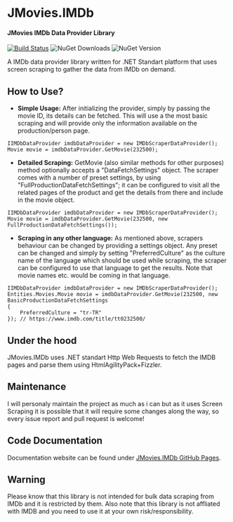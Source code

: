 # JMovies.IMDb
#### JMovies IMDb Data Provider Library
[![Build Status](https://dev.azure.com/jnrmnt/JMovies.IMDb/_apis/build/status/JnRMnT.JMovies.IMDb?branchName=master)](https://dev.azure.com/jnrmnt/JMovies.IMDb/_build/latest?definitionId=9&branchName=master) ![NuGet Downloads](https://img.shields.io/nuget/dt/JMovies.IMDb) ![NuGet Version](https://img.shields.io/nuget/v/JMovies.IMDb)

A IMDb data provider library written for .NET Standart platform that uses screen scraping to gather the data from IMDb on demand.

## How to Use?
- **Simple Usage:** After initializing the provider, simply by passing the movie ID, its details can be fetched. This will use a the most basic scraping and will provide only the information available on the production/person page.
```
IIMDbDataProvider imdbDataProvider = new IMDbScraperDataProvider();
Movie movie = imdbDataProvider.GetMovie(232500);
```
- **Detailed Scraping:** GetMovie (also similar methods for other purposes) method optionally accepts a "DataFetchSettings" object. The scraper comes with a number of preset settings, by using "FullProductionDataFetchSettings"; it can be configured to visit all the related pages of the product and get the details from there and include in the movie object.
```
IIMDbDataProvider imdbDataProvider = new IMDbScraperDataProvider();
Movie movie = imdbDataProvider.GetMovie(232500, new FullProductionDataFetchSettings());
```
- **Scraping in any other language:** As mentioned above, scrapers behaviour can be changed by providing a settings object. Any preset can be changed and simply by setting "PreferredCulture" as the culture name of the language which should be used while scraping, the scraper can be configured to use that language to get the results. Note that movie names etc. would be coming in that language.
```
IIMDbDataProvider imdbDataProvider = new IMDbScraperDataProvider();
Entities.Movies.Movie movie = imdbDataProvider.GetMovie(232500, new BasicProductionDataFetchSettings
{
    PreferredCulture = "tr-TR"
}); // https://www.imdb.com/title/tt0232500/
```

## Under the hood
JMovies.IMDb uses .NET standart Http Web Requests to fetch the IMDB pages and parse them using HtmlAgilityPack+Fizzler.

## Maintenance
I will personaly maintain the project as much as i can but as it uses Screen Scraping it is possible that it will require some changes along the way, so every issue report and pull request is welcome!

## Code Documentation
Documentation website can be found under [JMovies.IMDb GitHub Pages](https://jnrmnt.github.io/JMovies.IMDb/html/d3/dcc/md__r_e_a_d_m_e.html).

## Warning
Please know that this library is not intended for bulk data scraping from IMDb and it is restricted by them. Also note that this library is not affliated with IMDB and you need to use it at your own risk/responsibility.
